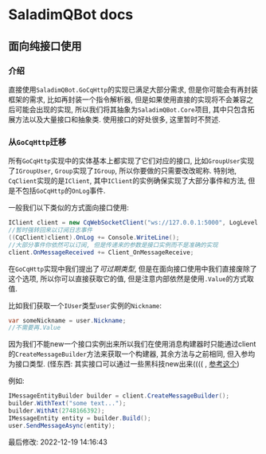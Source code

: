 # SaladimQBot docs

## 面向纯接口使用

### 介绍

直接使用`SaladimQBot.GoCqHttp`的实现已满足大部分需求, 但是你可能会有再封装框架的需求, 比如再封装一个指令解析器, 但是如果使用直接的实现将不会兼容之后可能会出现的实现, 所以我们将其抽象为`SaladimQBot.Core`项目, 其中只包含拓展方法以及大量接口和抽象类. 使用接口的好处很多, 这里暂时不赘述.

### 从`GoCqHttp`迁移

所有`GoCqHttp`实现中的实体基本上都实现了它们对应的接口, 比如`GroupUser`实现了`IGroupUser`, `Group`实现了`IGroup`, 所以你要做的只需要改改昵称. 特别地, `CqClient`实现的是`IClient`, 其中`IClient`的实例确保实现了大部分事件和方法, 但是不包括`GoCqHttp`的`OnLog`事件.

一般我们以下类似的方式面向接口使用:
```cs
IClient client = new CqWebSocketClient("ws://127.0.0.1:5000", LogLevel.Trace);
//暂时强转回来以订阅日志事件
((CqClient)client).OnLog += Console.WriteLine();
//大部分事件你依然可以订阅, 但是传递来的参数是接口实例而不是准确的实现
client.OnMessageReceived += Client_OnMessageReceive;
```

在`GoCqHttp`实现中我们提出了*可过期类型*, 但是在面向接口使用中我们直接废除了这个选项, 所以你可以直接获取它的值, 但是注意内部依然是使用`.Value`的方式取值.

比如我们获取一个`IUser`类型`user`实例的`Nickname`:
```cs
var someNickname = user.Nickname;
//不需要再.Value
```

因为我们不能new一个接口实例出来所以我们在使用消息构建器时只能通过client的`CreateMessageBuilder`方法来获取一个构建器, 其余方法与之前相同, 但入参均为接口类型. (怪东西: 其实接口可以通过一些黑科技new出来(((( , [参考这个](https://github.com/ilyfairy/UnsafeHelper/blob/871c2b50ebd202f8772396c1f3b6fdf5bb0adeac/UnsafeHelper/UnsafeHelper.cs#L221-L241))

例如:
```cs
IMessageEntityBuilder builder = client.CreateMessageBuilder();
builder.WithText("some text...");
builder.WithAt(2748166392);
IMessageEntity entity = builder.Build();
user.SendMessageAsync(entity);
```

最后修改: 2022-12-19 14:16:43